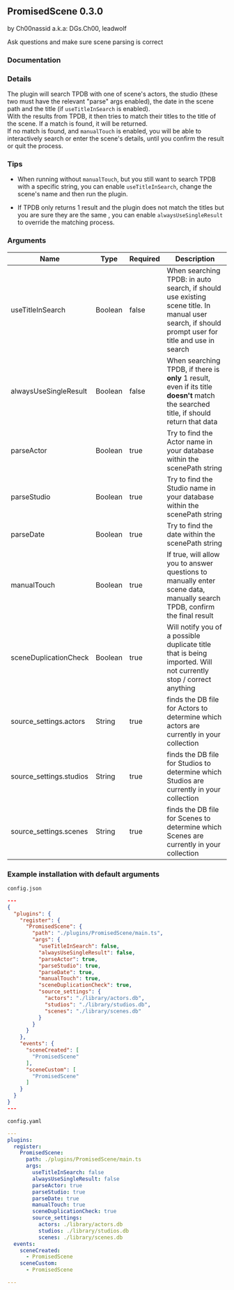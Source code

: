 ## PromisedScene 0.3.0

by Ch00nassid a.k.a: DGs.Ch00, leadwolf

Ask questions and make sure scene parsing is correct

### Documentation

### Details

The plugin will search TPDB with one of scene's actors, the studio (these two must have the relevant "parse" args enabled), the date in the scene path and the title (if `useTitleInSearch` is enabled).  
With the results from TPDB, it then tries to match their titles to the title of the scene. If a match is found, it will be returned.  
If no match is found, and `manualTouch` is enabled, you will be able to interactively search or enter the scene's details, until you confirm the result or quit the process.

### Tips

- When running without `manualTouch`, but you still want to search TPDB with a specific string, you can enable `useTitleInSearch`, change the scene's name and then run the plugin.

- If TPDB only returns 1 result and  the plugin does not match the titles but you are sure they are the same , you can enable `alwaysUseSingleResult` to override the matching process.

### Arguments

| Name                    | Type    | Required | Description                                                                                                                                       |
| ----------------------- | ------- | -------- | ------------------------------------------------------------------------------------------------------------------------------------------------- |
| useTitleInSearch        | Boolean | false    | When searching TPDB: in auto search, if should use existing scene title. In manual user search, if should prompt user for title and use in search |
| alwaysUseSingleResult   | Boolean | false    | When searching TPDB, if there is **only** 1 result, even if its title **doesn't** match the searched title, if should return that data            |
| parseActor              | Boolean | true     | Try to find the Actor name in your database within the scenePath string                                                                           |
| parseStudio             | Boolean | true     | Try to find the Studio name in your database within the scenePath string                                                                          |
| parseDate               | Boolean | true     | Try to find the date within the scenePath string                                                                                                  |
| manualTouch             | Boolean | true     | If true, will allow you to answer questions to manually enter scene data, manually search TPDB, confirm the final result                          |
| sceneDuplicationCheck   | Boolean | true     | Will notify you of a possible duplicate title that is being imported.  Will not currently stop / correct anything                                 |
| source_settings.actors  | String  | true     | finds the DB file for Actors to determine which actors are currently in your collection                                                           |
| source_settings.studios | String  | true     | finds the DB file for Studios to determine which Studios are currently in your collection                                                         |
| source_settings.scenes  | String  | true     | finds the DB file for Scenes to determine which Scenes are currently in your collection                                                           |

### Example installation with default arguments

`config.json`
```json
---
{
  "plugins": {
    "register": {
      "PromisedScene": {
        "path": "./plugins/PromisedScene/main.ts",
        "args": {
          "useTitleInSearch": false,
          "alwaysUseSingleResult": false,
          "parseActor": true,
          "parseStudio": true,
          "parseDate": true,
          "manualTouch": true,
          "sceneDuplicationCheck": true,
          "source_settings": {
            "actors": "./library/actors.db",
            "studios": "./library/studios.db",
            "scenes": "./library/scenes.db"
          }
        }
      }
    },
    "events": {
      "sceneCreated": [
        "PromisedScene"
      ],
      "sceneCustom": [
        "PromisedScene"
      ]
    }
  }
}
---
```

`config.yaml`
```yaml
---
plugins:
  register:
    PromisedScene:
      path: ./plugins/PromisedScene/main.ts
      args:
        useTitleInSearch: false
        alwaysUseSingleResult: false
        parseActor: true
        parseStudio: true
        parseDate: true
        manualTouch: true
        sceneDuplicationCheck: true
        source_settings:
          actors: ./library/actors.db
          studios: ./library/studios.db
          scenes: ./library/scenes.db
  events:
    sceneCreated:
      - PromisedScene
    sceneCustom:
      - PromisedScene

---
```
